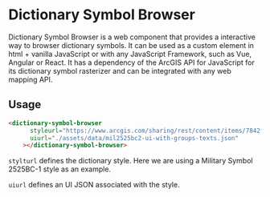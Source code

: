 # Dictionary Symbol Browser

Dictionary Symbol Browser is a web component that provides a interactive way to browser dictionary symbols. It can be used as a custom element in html + vanilla JavaScript or with any JavaScript Framework, such as Vue, Angular or React. It has a dependency of the ArcGIS API for JavaScript for its dictionary symbol rasterizer and can be integrated with any web mapping API.

## Usage

```html
<dictionary-symbol-browser
      styleurl="https://www.arcgis.com/sharing/rest/content/items/7842f07fabbf48a4b768fc5aa66dc5b7"
      uiurl="./assets/data/mil2525bc2-ui-with-groups-texts.json"
    ></dictionary-symbol-browser>
```

`stylturl` defines the dictionary style. Here we are using a Military Symbol 2525BC-1 style as an example.

`uiurl` defines an UI JSON associated with the style. 